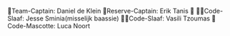 🫅Team-Captain: Daniel de Klein
👸Reserve-Captain: Erik Tanis 👑
🙇‍♂️Code-Slaaf: Jesse Sminia(misselijk baassie)
🙇‍♂️Code-Slaaf: Vasili Tzoumas
🦁Code-Mascotte: Luca Noort
